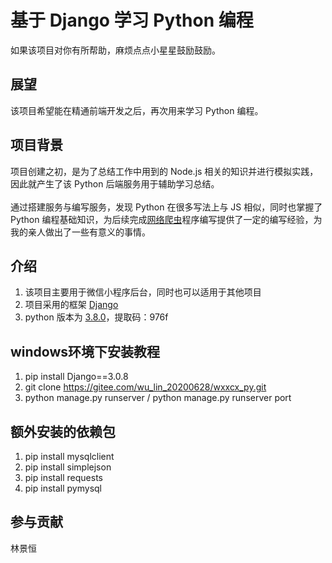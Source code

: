 # 基于 Django 学习 Python 编程

如果该项目对你有所帮助，麻烦点点小星星鼓励鼓励。

## 展望
该项目希望能在精通前端开发之后，再次用来学习 Python 编程。

## 项目背景

项目创建之初，是为了总结工作中用到的 Node.js 相关的知识并进行模拟实践，因此就产生了该 Python 后端服务用于辅助学习总结。   
<br/>
通过搭建服务与编写服务，发现 Python 在很多写法上与 JS 相似，同时也掌握了 Python 编程基础知识，为后续完成[网络爬虫](https://baike.baidu.com/item/%E7%BD%91%E7%BB%9C%E7%88%AC%E8%99%AB/5162711)程序编写提供了一定的编写经验，为我的亲人做出了一些有意义的事情。

## 介绍

1. 该项目主要用于微信小程序后台，同时也可以适用于其他项目
2. 项目采用的框架 [Django](https://docs.djangoproject.com/zh-hans/2.1/)
3. python 版本为 [3.8.0](https://pan.baidu.com/s/1m_ILfoPzGV3cPhsn-JKStA)，提取码：976f

## windows环境下安装教程

1. pip install Django==3.0.8
2. git clone <https://gitee.com/wu_lin_20200628/wxxcx_py.git>
3. python manage.py runserver / python manage.py runserver port

## 额外安装的依赖包

1. pip install mysqlclient
2. pip install simplejson
3. pip install requests
4. pip install pymysql

## 参与贡献

林景恒
